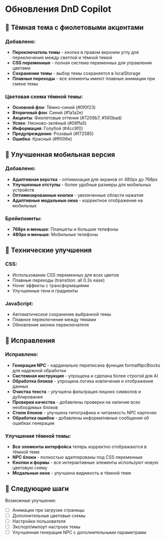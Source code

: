 # Обновления DnD Copilot

## 🎨 Тёмная тема с фиолетовыми акцентами

### Добавлено:
- **Переключатель темы** - кнопка в правом верхнем углу для переключения между светлой и тёмной темой
- **CSS переменные** - полная система переменных для управления цветами
- **Сохранение темы** - выбор темы сохраняется в localStorage
- **Плавные переходы** - все элементы имеют плавные анимации при смене темы

### Цветовая схема тёмной темы:
- **Основной фон**: Тёмно-синий (#0f0f23)
- **Вторичный фон**: Синий (#1a1a2e) 
- **Акценты**: Фиолетовые оттенки (#7209b7, #560bad)
- **Успех**: Неоново-зелёный (#06ffa5)
- **Информация**: Голубой (#4cc9f0)
- **Предупреждение**: Розовый (#f72585)
- **Ошибка**: Красный (#ff006e)

## 📱 Улучшенная мобильная версия

### Добавлено:
- **Адаптивная верстка** - оптимизация для экранов от 480px до 768px
- **Улучшенные отступы** - более удобные размеры для мобильных устройств
- **Оптимизированные кнопки** - увеличенные области нажатия
- **Адаптивные модальные окна** - корректное отображение на мобильных

### Брейкпоинты:
- **768px и меньше**: Планшеты и большие телефоны
- **480px и меньше**: Мобильные телефоны

## 🔧 Технические улучшения

### CSS:
- Использование CSS переменных для всех цветов
- Плавные переходы (transition: all 0.3s ease)
- Hover эффекты с трансформациями
- Улучшенные тени и градиенты

### JavaScript:
- Автоматическое сохранение выбранной темы
- Плавное переключение между темами
- Обновление иконки переключателя

## 🔧 Исправления

### Исправлено:
- **Генерация NPC** - кардинально переписана функция formatNpcBlocks для надежной обработки
- **Системная инструкция** - упрощена и сделана более строгой для AI
- **Обработка блоков** - упрощена логика извлечения и отображения данных
- **Очистка текста** - улучшена фильтрация лишних символов и дублирования
- **Проверки качества** - добавлены проверки на наличие всех необходимых блоков
- **Стили блоков** - улучшена типографика и читаемость NPC карточек
- **Обработка ошибок** - добавлены информативные сообщения об ошибках генерации

### Улучшения тёмной темы:
- **Все элементы интерфейса** теперь корректно отображаются в тёмной теме
- **NPC блоки** - полностью адаптированы под CSS переменные
- **Кнопки и формы** - все интерактивные элементы используют новую цветовую схему
- **Модальные окна** - улучшена видимость в тёмной теме

## 🎯 Следующие шаги

Возможные улучшения:
- [ ] Анимации при загрузке страницы
- [ ] Дополнительные цветовые схемы
- [ ] Настройки пользователя
- [ ] Экспорт/импорт настроек темы
- [ ] Улучшенная генерация NPC с дополнительными параметрами
